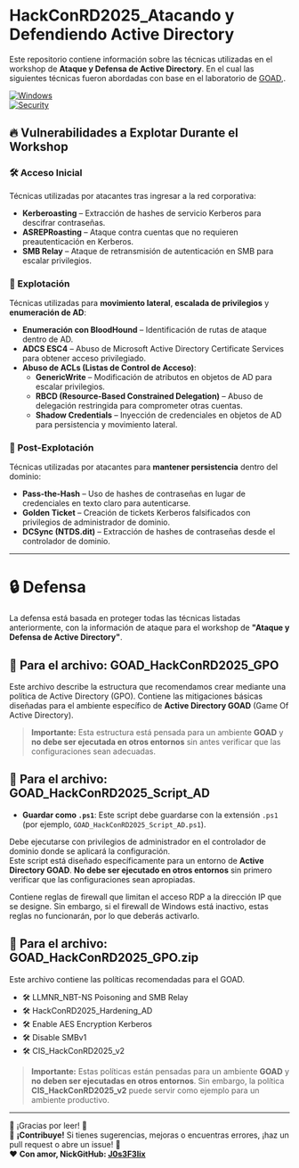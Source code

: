 # HackConRD2025_Atacando y Defendiendo Active Directory

Este repositorio contiene información sobre las técnicas utilizadas en el workshop de **Ataque y Defensa de Active Directory**. En el cual las siguientes técnicas fueron abordadas con base en el laboratorio de [GOAD](https://orange-cyberdefense.github.io/GOAD/installation/windows/),.

[![Windows](https://img.shields.io/badge/Windows-Active%20Directory-blue?style=flat&logo=windows)](https://www.microsoft.com/)  
[![Security](https://img.shields.io/badge/Security-CIS%20Benchmark-critical?style=flat&logo=cybersecurity)](https://www.cisecurity.org/)  

## 🔥 Vulnerabilidades a Explotar Durante el Workshop  

### 🛠️ Acceso Inicial  
Técnicas utilizadas por atacantes tras ingresar a la red corporativa:  
- **Kerberoasting** – Extracción de hashes de servicio Kerberos para descifrar contraseñas.  
- **ASREPRoasting** – Ataque contra cuentas que no requieren preautenticación en Kerberos.  
- **SMB Relay** – Ataque de retransmisión de autenticación en SMB para escalar privilegios.  

### 🚀 Explotación  
Técnicas utilizadas para **movimiento lateral**, **escalada de privilegios** y **enumeración de AD**:  
- **Enumeración con BloodHound** – Identificación de rutas de ataque dentro de AD.  
- **ADCS ESC4** – Abuso de Microsoft Active Directory Certificate Services para obtener acceso privilegiado.  
- **Abuso de ACLs (Listas de Control de Acceso)**:  
  - **GenericWrite** – Modificación de atributos en objetos de AD para escalar privilegios.  
  - **RBCD (Resource-Based Constrained Delegation)** – Abuso de delegación restringida para comprometer otras cuentas.  
  - **Shadow Credentials** – Inyección de credenciales en objetos de AD para persistencia y movimiento lateral.  

### 🎯 Post-Explotación  
Técnicas utilizadas por atacantes para **mantener persistencia** dentro del dominio:  
- **Pass-the-Hash** – Uso de hashes de contraseñas en lugar de credenciales en texto claro para autenticarse.  
- **Golden Ticket** – Creación de tickets Kerberos falsificados con privilegios de administrador de dominio.  
- **DCSync (NTDS.dit)** – Extracción de hashes de contraseñas desde el controlador de dominio.  

---

# 🔒 Defensa

La defensa está basada en proteger todas las técnicas listadas anteriormente, con la información de ataque para el workshop de **"Ataque y Defensa de Active Directory"**.

## 📢 Para el archivo: **GOAD_HackConRD2025_GPO**

Este archivo describe la estructura que recomendamos crear mediante una política de Active Directory (GPO). Contiene las mitigaciones básicas diseñadas para el ambiente específico de **Active Directory GOAD** (Game Of Active Directory). 

> **Importante:** Esta estructura está pensada para un ambiente **GOAD** y **no debe ser ejecutada en otros entornos** sin antes verificar que las configuraciones sean adecuadas.

## 📢 Para el archivo: **GOAD_HackConRD2025_Script_AD**

- **Guardar como `.ps1`**: Este script debe guardarse con la extensión `.ps1` (por ejemplo, `GOAD_HackConRD2025_Script_AD.ps1`).  
  
Debe ejecutarse con privilegios de administrador en el controlador de dominio donde se aplicará la configuración.  
Este script está diseñado específicamente para un entorno de **Active Directory GOAD**. **No debe ser ejecutado en otros entornos** sin primero verificar que las configuraciones sean apropiadas.  

Contiene reglas de firewall que limitan el acceso RDP a la dirección IP que se designe. Sin embargo, si el firewall de Windows está inactivo, estas reglas no funcionarán, por lo que deberás activarlo.

## 📢 Para el archivo: **GOAD_HackConRD2025_GPO.zip**

Este archivo contiene las políticas recomendadas para el GOAD.
- 🛠️ LLMNR_NBT-NS Poisoning and SMB Relay  
- 🛠️ HackConRD2025_Hardening_AD  
- 🛠️ Enable AES Encryption Kerberos  
- 🛠️ Disable SMBv1  
- 🛠️ CIS_HackConRD2025_v2  

> **Importante:** Estas políticas están pensadas para un ambiente **GOAD** y **no deben ser ejecutadas en otros entornos**. Sin embargo, la política **CIS_HackConRD2025_v2** puede servir como ejemplo para un ambiente productivo.

---
👾 ¡Gracias por leer! 👾  
📢 **¡Contribuye!** Si tienes sugerencias, mejoras o encuentras errores, ¡haz un pull request o abre un issue! 🚀  
❤️ **Con amor, NickGitHub: [J0s3F3lix](https://github.com/J0s3F3lix)**  
